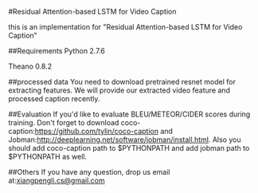 #Residual Attention-based LSTM for Video Caption

this is an implementation for "Residual Attention-based LSTM for Video Caption"

##Requirements
 Python 2.7.6

 Theano 0.8.2

##processed data
 You need to download pretrained resnet model for extracting features.
 We will provide our extracted video feature and processed caption recently.

##Evaluation
 If you'd like to evaluate BLEU/METEOR/CIDER scores during training. Don't forget
 to download coco-caption:https://github.com/tylin/coco-caption and Jobman:http://deeplearning.net/software/jobman/install.html.
 Also you should add coco-caption path to $PYTHONPATH and add jobman path to $PYTHONPATH as well.

##Others
 If you have any question, drop us email at:xiangpengli.cs@gmail.com
